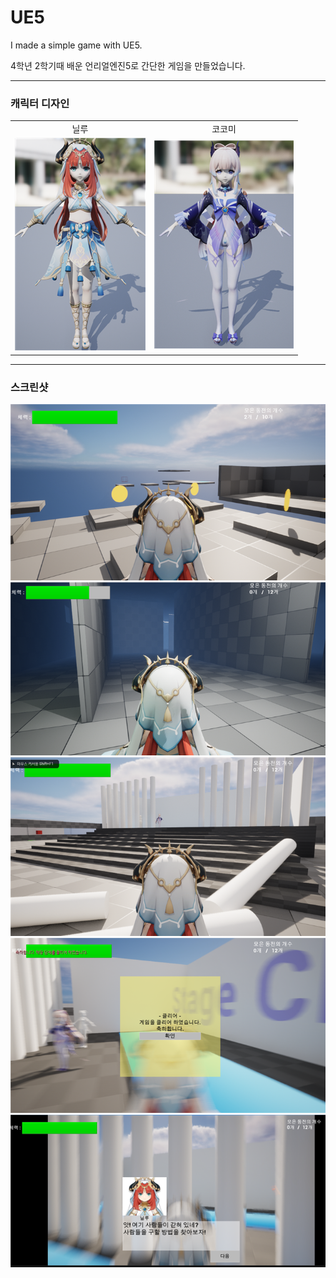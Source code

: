 # UE5
I made a simple game with UE5.

4학년 2학기때 배운 언리얼엔진5로 간단한 게임을 만들었습니다.

<hr>

<div>
  <h3>캐릭터 디자인</h3>
  <table>
    <tr>
      <td><center>닐루</center></td>
      <td><center>코코미</center></td>
    </tr>
    <tr>
      <td><img src="_reportAndImg/char01.png"></img></td>
      <td><img src="_reportAndImg/char02.png"></img></td>
    </tr>
  </table>
</div>
<hr>
<h3>스크린샷</h3>
<div>
  <img src="_reportAndImg/image01.png"></img>
</div>
<div>
  <img src="_reportAndImg/image02.png"></img>
</div>
<div>
  <img src="_reportAndImg/image03.png"></img>
</div>
<div>
  <img src="_reportAndImg/image04.png"></img>
</div>
<div>
  <img src="_reportAndImg/talk01.png"></img>
</div>

